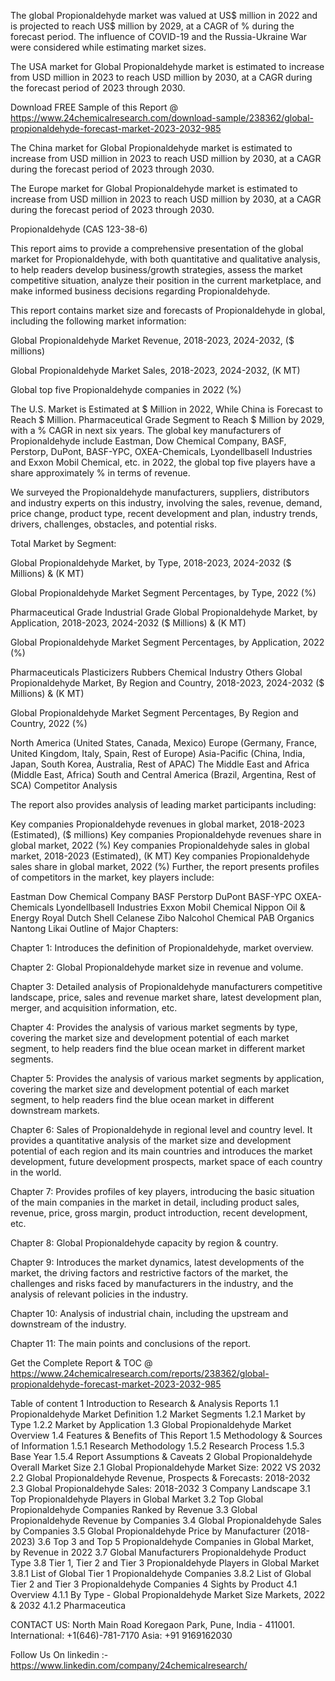 The global Propionaldehyde market was valued at US$ million in 2022 and is projected to reach US$ million by 2029, at a CAGR of % during the forecast period. The influence of COVID-19 and the Russia-Ukraine War were considered while estimating market sizes.

The USA market for Global Propionaldehyde market is estimated to increase from USD million in 2023 to reach USD million by 2030, at a CAGR during the forecast period of 2023 through 2030.

Download FREE Sample of this Report @ https://www.24chemicalresearch.com/download-sample/238362/global-propionaldehyde-forecast-market-2023-2032-985

The China market for Global Propionaldehyde  market is estimated to increase from USD million in 2023 to reach USD million by 2030, at a CAGR during the forecast period of 2023 through 2030.

The Europe market for Global Propionaldehyde market is estimated to increase from USD million in 2023 to reach USD million by 2030, at a CAGR during the forecast period of 2023 through 2030.

Propionaldehyde (CAS 123-38-6)

This report aims to provide a comprehensive presentation of the global market for Propionaldehyde, with both quantitative and qualitative analysis, to help readers develop business/growth strategies, assess the market competitive situation, analyze their position in the current marketplace, and make informed business decisions regarding Propionaldehyde.

This report contains market size and forecasts of Propionaldehyde in global, including the following market information:

Global Propionaldehyde Market Revenue, 2018-2023, 2024-2032, ($ millions)

Global Propionaldehyde Market Sales, 2018-2023, 2024-2032, (K MT)

Global top five Propionaldehyde companies in 2022 (%)

The U.S. Market is Estimated at $ Million in 2022, While China is Forecast to Reach $ Million.
Pharmaceutical Grade Segment to Reach $ Million by 2029, with a % CAGR in next six years.
The global key manufacturers of Propionaldehyde include Eastman, Dow Chemical Company, BASF, Perstorp, DuPont, BASF-YPC, OXEA-Chemicals, Lyondellbasell Industries and Exxon Mobil Chemical, etc. in 2022, the global top five players have a share approximately % in terms of revenue.

We surveyed the Propionaldehyde manufacturers, suppliers, distributors and industry experts on this industry, involving the sales, revenue, demand, price change, product type, recent development and plan, industry trends, drivers, challenges, obstacles, and potential risks.

Total Market by Segment:

Global Propionaldehyde Market, by Type, 2018-2023, 2024-2032 ($ Millions) & (K MT)

Global Propionaldehyde Market Segment Percentages, by Type, 2022 (%)

Pharmaceutical Grade
Industrial Grade
Global Propionaldehyde Market, by Application, 2018-2023, 2024-2032 ($ Millions) & (K MT)

Global Propionaldehyde Market Segment Percentages, by Application, 2022 (%)

Pharmaceuticals
Plasticizers
Rubbers
Chemical Industry
Others
Global Propionaldehyde Market, By Region and Country, 2018-2023, 2024-2032 ($ Millions) & (K MT)

Global Propionaldehyde Market Segment Percentages, By Region and Country, 2022 (%)

North America (United States, Canada, Mexico)
Europe (Germany, France, United Kingdom, Italy, Spain, Rest of Europe)
Asia-Pacific (China, India, Japan, South Korea, Australia, Rest of APAC)
The Middle East and Africa (Middle East, Africa)
South and Central America (Brazil, Argentina, Rest of SCA)
Competitor Analysis

The report also provides analysis of leading market participants including:

Key companies Propionaldehyde revenues in global market, 2018-2023 (Estimated), ($ millions)
Key companies Propionaldehyde revenues share in global market, 2022 (%)
Key companies Propionaldehyde sales in global market, 2018-2023 (Estimated), (K MT)
Key companies Propionaldehyde sales share in global market, 2022 (%)
Further, the report presents profiles of competitors in the market, key players include:

Eastman
Dow Chemical Company
BASF
Perstorp
DuPont
BASF-YPC
OXEA-Chemicals
Lyondellbasell Industries
Exxon Mobil Chemical
Nippon Oil & Energy
Royal Dutch Shell
Celanese
Zibo Nalcohol Chemical
PAB Organics
Nantong Likai
Outline of Major Chapters:

Chapter 1: Introduces the definition of Propionaldehyde, market overview.

Chapter 2: Global Propionaldehyde market size in revenue and volume.

Chapter 3: Detailed analysis of Propionaldehyde manufacturers competitive landscape, price, sales and revenue market share, latest development plan, merger, and acquisition information, etc.

Chapter 4: Provides the analysis of various market segments by type, covering the market size and development potential of each market segment, to help readers find the blue ocean market in different market segments.

Chapter 5: Provides the analysis of various market segments by application, covering the market size and development potential of each market segment, to help readers find the blue ocean market in different downstream markets.

Chapter 6: Sales of Propionaldehyde in regional level and country level. It provides a quantitative analysis of the market size and development potential of each region and its main countries and introduces the market development, future development prospects, market space of each country in the world.

Chapter 7: Provides profiles of key players, introducing the basic situation of the main companies in the market in detail, including product sales, revenue, price, gross margin, product introduction, recent development, etc.

Chapter 8: Global Propionaldehyde capacity by region & country.

Chapter 9: Introduces the market dynamics, latest developments of the market, the driving factors and restrictive factors of the market, the challenges and risks faced by manufacturers in the industry, and the analysis of relevant policies in the industry.

Chapter 10: Analysis of industrial chain, including the upstream and downstream of the industry.

Chapter 11: The main points and conclusions of the report.

Get the Complete Report & TOC @ https://www.24chemicalresearch.com/reports/238362/global-propionaldehyde-forecast-market-2023-2032-985

Table of content
1 Introduction to Research & Analysis Reports
1.1 Propionaldehyde Market Definition
1.2 Market Segments
1.2.1 Market by Type
1.2.2 Market by Application
1.3 Global Propionaldehyde Market Overview
1.4 Features & Benefits of This Report
1.5 Methodology & Sources of Information
1.5.1 Research Methodology
1.5.2 Research Process
1.5.3 Base Year
1.5.4 Report Assumptions & Caveats
2 Global Propionaldehyde Overall Market Size
2.1 Global Propionaldehyde Market Size: 2022 VS 2032
2.2 Global Propionaldehyde Revenue, Prospects & Forecasts: 2018-2032
2.3 Global Propionaldehyde Sales: 2018-2032
3 Company Landscape
3.1 Top Propionaldehyde Players in Global Market
3.2 Top Global Propionaldehyde Companies Ranked by Revenue
3.3 Global Propionaldehyde Revenue by Companies
3.4 Global Propionaldehyde Sales by Companies
3.5 Global Propionaldehyde Price by Manufacturer (2018-2023)
3.6 Top 3 and Top 5 Propionaldehyde Companies in Global Market, by Revenue in 2022
3.7 Global Manufacturers Propionaldehyde Product Type
3.8 Tier 1, Tier 2 and Tier 3 Propionaldehyde Players in Global Market
3.8.1 List of Global Tier 1 Propionaldehyde Companies
3.8.2 List of Global Tier 2 and Tier 3 Propionaldehyde Companies
4 Sights by Product
4.1 Overview
4.1.1 By Type - Global Propionaldehyde Market Size Markets, 2022 & 2032
4.1.2 Pharmaceutica

CONTACT US:
North Main Road Koregaon Park, Pune, India - 411001.
International: +1(646)-781-7170
Asia: +91 9169162030

Follow Us On linkedin :- https://www.linkedin.com/company/24chemicalresearch/
